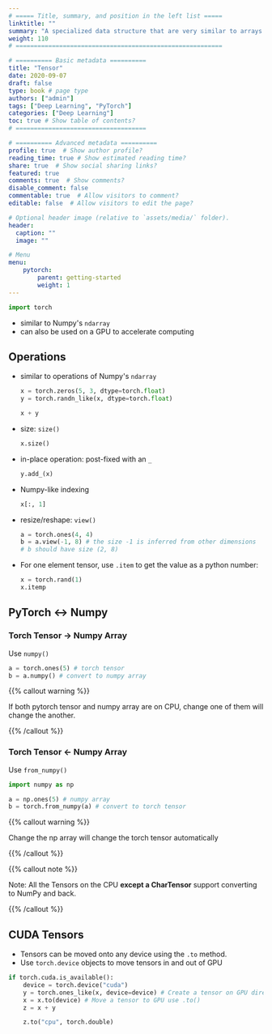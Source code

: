 ```yaml
---
# ===== Title, summary, and position in the left list =====
linktitle: ""
summary: "A specialized data structure that are very similar to arrays and matrices. In PyTorch, tensors are used to encode the inputs and outputs of a model, as well as the model’s parameters."
weight: 110
# =========================================================

# ========== Basic metadata ==========
title: "Tensor"
date: 2020-09-07
draft: false
type: book # page type
authors: ["admin"]
tags: ["Deep Learning", "PyTorch"]
categories: ["Deep Learning"]
toc: true # Show table of contents?
# ====================================

# ========== Advanced metadata ========== 
profile: true  # Show author profile?
reading_time: true # Show estimated reading time?
share: true  # Show social sharing links?
featured: true
comments: true  # Show comments?
disable_comment: false
commentable: true  # Allow visitors to comment?  
editable: false  # Allow visitors to edit the page?  

# Optional header image (relative to `assets/media/` folder).
header:
  caption: ""
  image: ""

# Menu
menu: 
    pytorch:
        parent: getting-started
        weight: 1
---
```


```python
import torch
```

- similar to Numpy's `ndarray`
- can also be used on a GPU to accelerate computing

## Operations

- similar to operations of Numpy's `ndarray`

  ```python
  x = torch.zeros(5, 3, dtype=torch.float)
  y = torch.randn_like(x, dtype=torch.float)
  
  x + y
  ```

- size: `size()`

  ```python
  x.size()
  ```

- in-place operation: post-fixed with an `_`

   ```python
  y.add_(x)
   ```

- Numpy-like indexing

  ```python
  x[:, 1]
  ```

- resize/reshape: `view()`

  ```python
  a = torch.ones(4, 4)
  b = a.view(-1, 8) # the size -1 is inferred from other dimensions
  # b should have size (2, 8)
  ```

- For one element tensor, use `.item` to get the value as a python number:

  ```python
  x = torch.rand(1)
  x.itemp
  ```



## PyTorch $\leftrightarrow$ Numpy

### Torch Tensor $\rightarrow$ Numpy Array

Use `numpy()`

```python
a = torch.ones(5) # torch tensor
b = a.numpy() # convert to numpy array
```

{{% callout warning %}} 

If both pytorch tensor and numpy array are on CPU, change one of them will change the another.

{{% /callout %}}

### Torch Tensor $\leftarrow$ Numpy Array

Use `from_numpy()`

```python
import numpy as np

a = np.ones(5) # numpy array
b = torch.from_numpy(a) # convert to torch tensor
```

{{% callout warning %}} 

Change the np array will change the torch tensor automatically

{{% /callout %}}

{{% callout note %}} 

Note: All the Tensors on the CPU **except a CharTensor** support converting to NumPy and back.

{{% /callout %}}

## CUDA Tensors

- Tensors can be moved onto any device using the `.to` method.
- Use `torch.device` objects to move tensors in and out of GPU

```python
if torch.cuda.is_available():
    device = torch.device("cuda")
    y = torch.ones_like(x, device=device) # Create a tensor on GPU directly
    x = x.to(device) # Move a tensor to GPU use .to()
    z = x + y

    z.to("cpu", torch.double)
```


